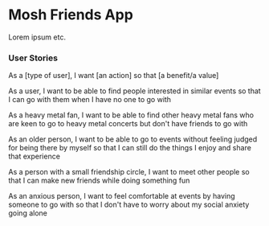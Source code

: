 # Mosh Friends App

Lorem ipsum etc.


### User Stories 

As a [type of user], I want [an action] so that [a benefit/a value]

As a user, I want to be able to find people interested in similar events so that I can go with them when I have no one to go with

As a heavy metal fan, I want to be able to find other heavy metal fans who are keen to go to heavy metal concerts but don't have friends to go with

As an older person, I want to be able to go to events without feeling judged for being there by myself so that I can still do the things I enjoy and share that experience

As a person with a small friendship circle, I want to meet other people so that I can make new friends while doing something fun

As an anxious person, I want to feel comfortable at events by having someone to go with so that I don't have to worry about my social anxiety going alone